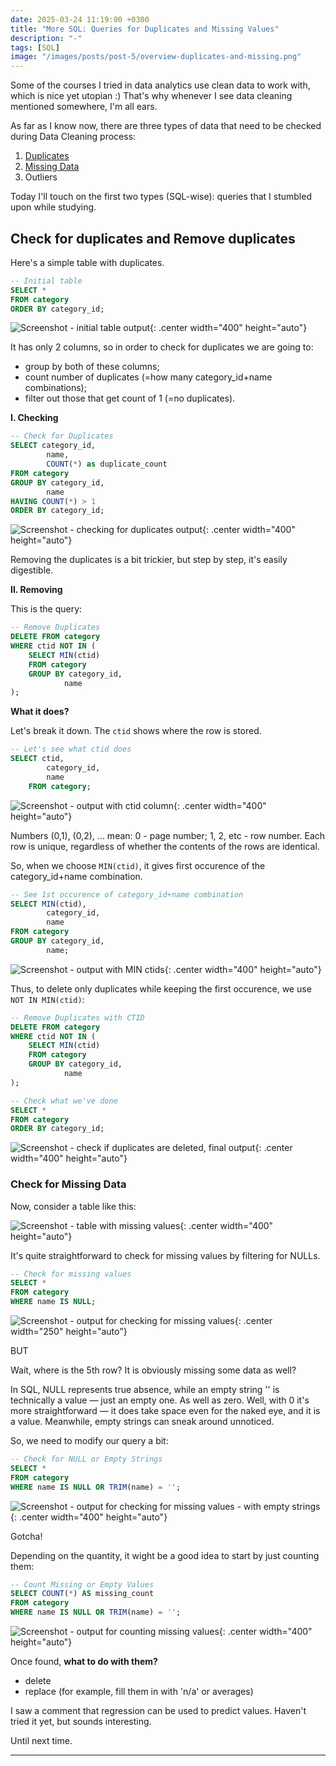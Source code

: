 ```yaml
---
date: 2025-03-24 11:19:00 +0300
title: "More SQL: Queries for Duplicates and Missing Values"
description: "-"
tags: [SQL]
image: "/images/posts/post-5/overview-duplicates-and-missing.png"
---
```


Some of the courses I tried in data analytics use clean data to work with, which is nice yet utopian :) That's why whenever I see data cleaning mentioned somewhere, I'm all ears.

As far as I know now, there are three types of data that need to be checked during Data Cleaning process:

1. [Duplicates](#check-for-duplicates-remove-duplicates)
2. [Missing Data](#check-for-missing-data)
3. Outliers

Today I'll touch on the first two types (SQL-wise): queries that I stumbled upon while studying.

## Check for duplicates and Remove duplicates

Here's a simple table with duplicates.

```sql
-- Initial table
SELECT *
FROM category
ORDER BY category_id;
```

<p></p>

![Screenshot - initial table output](/images/posts/post-5/duplicates-00-initial-table.png){: .center width="400" height="auto"}

It has only 2 columns, so in order to check for duplicates we are going to:

- group by both of these columns;
- count number of duplicates (=how many category_id+name combinations);
- filter out those that get count of 1 (=no duplicates).

**I. Checking**

```sql
-- Check for Duplicates
SELECT category_id,
        name,
        COUNT(*) as duplicate_count
FROM category
GROUP BY category_id,
        name
HAVING COUNT(*) > 1
ORDER BY category_id;
```

<p></p>

![Screenshot - checking for duplicates output](/images/posts/post-5/duplicates-01-check.png){: .center width="400" height="auto"}

Removing the duplicates is a bit trickier, but step by step, it's easily digestible.

**II. Removing**

This is the query:

```sql
-- Remove Duplicates
DELETE FROM category
WHERE ctid NOT IN (
    SELECT MIN(ctid)
    FROM category
    GROUP BY category_id,
            name
);
```

<p></p>

**What it does?**

Let's break it down. The `ctid` shows where the row is stored.

```sql
-- Let's see what ctid does
SELECT ctid,
        category_id,
        name
    FROM category;
```

<p></p>

![Screenshot - output with ctid column](/images/posts/post-5/duplicates-02-ctids.png){: .center width="400" height="auto"}

Numbers (0,1), (0,2), ... mean: 0 - page number; 1, 2, etc - row number. Each row is unique, regardless of whether the contents of the rows are identical.

So, when we choose `MIN(ctid)`, it gives first occurence of the category_id+name combination.

```sql
-- See 1st occurence of category_id+name combination
SELECT MIN(ctid),
        category_id,
        name
FROM category
GROUP BY category_id,
        name;
```

<p></p>

![Screenshot - output with MIN ctids](/images/posts/post-5/duplicates-03-min-ctids.png){: .center width="400" height="auto"}

Thus, to delete only duplicates while keeping the first occurence, we use `NOT IN MIN(ctid)`:

```sql
-- Remove Duplicates with CTID
DELETE FROM category
WHERE ctid NOT IN (
    SELECT MIN(ctid)
    FROM category
    GROUP BY category_id,
            name
);
```

<p></p>

```sql
-- Check what we've done
SELECT *
FROM category
ORDER BY category_id;
```

<p></p>

![Screenshot - check if duplicates are deleted, final output](/images/posts/post-5/duplicates-04-final-result.png){: .center width="400" height="auto"}

### Check for Missing Data

Now, consider a table like this:

![Screenshot - table with missing values](/images/posts/post-5/missing-values-00-initial-table.png){: .center width="400" height="auto"}

It's quite straightforward to check for missing values by filtering for NULLs.

```sql
-- Check for missing values
SELECT *
FROM category
WHERE name IS NULL;
```

<p></p>

![Screenshot - output for checking for missing values](/images/posts/post-5/missing-values-01-check.png){: .center width="250" height="auto"}

BUT

Wait, where is the 5th row? It is obviously missing some data as well?

In SQL, NULL represents true absence, while an empty string '' is technically a value — just an empty one. As well as zero. Well, with 0 it's more straightforward — it does take space even for the naked eye, and it is a value. Meanwhile, empty strings can sneak around unnoticed.

So, we need to modify our query a bit:

```sql
-- Check for NULL or Empty Strings
SELECT *
FROM category
WHERE name IS NULL OR TRIM(name) = '';
```

<p></p>

![Screenshot - output for checking for missing values - with empty strings](/images/posts/post-5/missing-values-01-check-with-strings.png){: .center width="400" height="auto"}

Gotcha!

Depending on the quantity, it wight be a good idea to start by just counting them:

```sql
-- Count Missing or Empty Values
SELECT COUNT(*) AS missing_count
FROM category
WHERE name IS NULL OR TRIM(name) = '';
```

<p></p>

![Screenshot - output for counting missing values](/images/posts/post-5/missing-values-02-count.png){: .center width="400" height="auto"}

Once found, **what to do with them?**

- delete
- replace (for example, fill them in with 'n/a' or averages)

I saw a comment that regression can be used to predict values. Haven't tried it yet, but sounds interesting.

Until next time.

---
